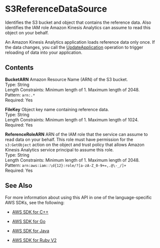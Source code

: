# S3ReferenceDataSource<a name="API_S3ReferenceDataSource"></a>

Identifies the S3 bucket and object that contains the reference data\. Also identifies the IAM role Amazon Kinesis Analytics can assume to read this object on your behalf\.

An Amazon Kinesis Analytics application loads reference data only once\. If the data changes, you call the [UpdateApplication](API_UpdateApplication.md) operation to trigger reloading of data into your application\.

## Contents<a name="API_S3ReferenceDataSource_Contents"></a>

 **BucketARN**   <a name="analytics-Type-S3ReferenceDataSource-BucketARN"></a>
Amazon Resource Name \(ARN\) of the S3 bucket\.  
Type: String  
Length Constraints: Minimum length of 1\. Maximum length of 2048\.  
Pattern: `arn:.*`   
Required: Yes

 **FileKey**   <a name="analytics-Type-S3ReferenceDataSource-FileKey"></a>
Object key name containing reference data\.  
Type: String  
Length Constraints: Minimum length of 1\. Maximum length of 1024\.  
Required: Yes

 **ReferenceRoleARN**   <a name="analytics-Type-S3ReferenceDataSource-ReferenceRoleARN"></a>
ARN of the IAM role that the service can assume to read data on your behalf\. This role must have permission for the `s3:GetObject` action on the object and trust policy that allows Amazon Kinesis Analytics service principal to assume this role\.  
Type: String  
Length Constraints: Minimum length of 1\. Maximum length of 2048\.  
Pattern: `arn:aws:iam::\d{12}:role/?[a-zA-Z_0-9+=,.@\-_/]+`   
Required: Yes

## See Also<a name="API_S3ReferenceDataSource_SeeAlso"></a>

For more information about using this API in one of the language\-specific AWS SDKs, see the following:

+  [AWS SDK for C\+\+](http://docs.aws.amazon.com/goto/SdkForCpp/kinesisanalytics-2015-08-14/S3ReferenceDataSource) 

+  [AWS SDK for Go](http://docs.aws.amazon.com/goto/SdkForGoV1/kinesisanalytics-2015-08-14/S3ReferenceDataSource) 

+  [AWS SDK for Java](http://docs.aws.amazon.com/goto/SdkForJava/kinesisanalytics-2015-08-14/S3ReferenceDataSource) 

+  [AWS SDK for Ruby V2](http://docs.aws.amazon.com/goto/SdkForRubyV2/kinesisanalytics-2015-08-14/S3ReferenceDataSource) 